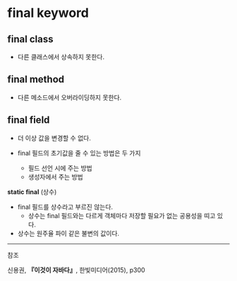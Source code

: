 # final keyword



## final class

* 다른 클래스에서 상속하지 못한다.



## final method

* 다른 메소드에서 오버라이딩하지 못한다.



## final field

* 더 이상 값을 변경할 수 없다.

* final 필드의 초기값을 줄 수 있는 방법은 두 가지
  
  * 필드 선언 시에 주는 방법
  * 생성자에서 주는 방법 
  
  

**static final** (상수)

* final 필드를 상수라고 부르진 않는다. 
  * 상수는 final 필드와는 다르게 객체마다 저장할 필요가 없는 공용성을 띠고 있다.
* 상수는 원주율 파이 같은 불변의 값이다.



----

참조

신용권, **『**이것이 자바다**』**, 한빛미디어(2015), p300

